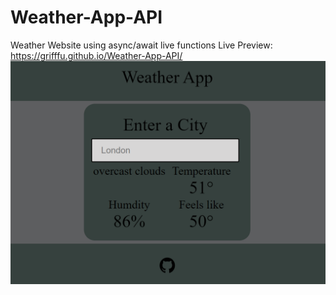 # Weather-App-API
Weather Website using async/await live functions
Live Preview: https://grifffu.github.io/Weather-App-API/
![My Image](github.png)
